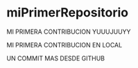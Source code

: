 # miPrimerRepositorio

MI PRIMERA CONTRIBUCION YUUUJUUYY

MI PRIMERA CONTRIBUCION EN LOCAL

UN COMMIT MAS DESDE GITHUB